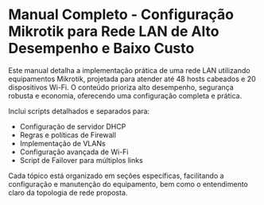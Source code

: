 # Manual Completo - Configuração Mikrotik para Rede LAN de Alto Desempenho e Baixo Custo

Este manual detalha a implementação prática de uma rede LAN utilizando equipamentos Mikrotik, projetada para atender até 48 hosts cabeados e 20 dispositivos Wi-Fi. O conteúdo prioriza alto desempenho, segurança robusta e economia, oferecendo uma configuração completa e prática.

Inclui scripts detalhados e separados para:

- Configuração de servidor DHCP
- Regras e políticas de Firewall
- Implementação de VLANs
- Configuração avançada de Wi-Fi
- Script de Failover para múltiplos links

Cada tópico está organizado em seções específicas, facilitando a configuração e manutenção do equipamento, bem como o entendimento claro da topologia de rede proposta.

